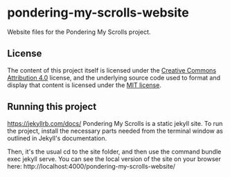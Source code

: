 # pondering-my-scrolls-website
Website files for the Pondering My Scrolls project.

## License
The content of this project itself is licensed under the [Creative Commons Attribution 4.0](https://creativecommons.org/licenses/by/4.0/deed.en) license, and the underlying source code used to format and display that content is licensed under the [MIT license](https://github.com/github/choosealicense.com/blob/gh-pages/LICENSE.md).

## Running this project
https://jekyllrb.com/docs/
Pondering My Scrolls is a static jekyll site. To run the project, install the necessary parts needed from the terminal window as outlined in Jekyll's documentation.

Then, it's the usual cd to the site folder, and then use the command bundle exec jekyll serve. You can see the local version of the site on your browser here: http://localhost:4000/pondering-my-scrolls-website/